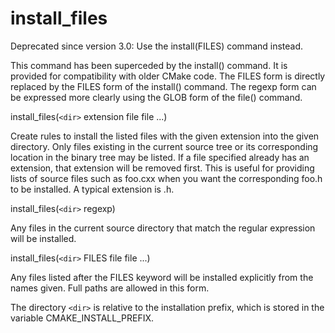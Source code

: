   

# install_files  

Deprecated since version 3.0: Use the install(FILES) command instead.
  

This command has been superceded by the install() command.  It is
provided for compatibility with older CMake code.  The FILES form is
directly replaced by the FILES form of the install()
command.  The regexp form can be expressed more clearly using the GLOB
form of the file() command.  

install_files(```<dir>``` extension file file ...)

  

Create rules to install the listed files with the given extension into
the given directory.  Only files existing in the current source tree
or its corresponding location in the binary tree may be listed.  If a
file specified already has an extension, that extension will be
removed first.  This is useful for providing lists of source files
such as foo.cxx when you want the corresponding foo.h to be installed.
A typical extension is .h.  

install_files(```<dir>``` regexp)

  

Any files in the current source directory that match the regular
expression will be installed.  

install_files(```<dir>``` FILES file file ...)

  

Any files listed after the FILES keyword will be installed explicitly
from the names given.  Full paths are allowed in this form.  

The directory ```<dir>``` is relative to the installation prefix, which is
stored in the variable CMAKE_INSTALL_PREFIX.  

